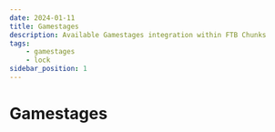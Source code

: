 ```yaml
---
date: 2024-01-11
title: Gamestages
description: Available Gamestages integration within FTB Chunks
tags:
    - gamestages
    - lock
sidebar_position: 1
---
```


# Gamestages